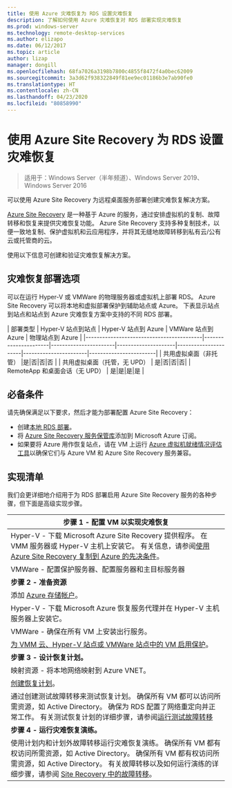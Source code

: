 ```yaml
---
title: 使用 Azure 灾难恢复为 RDS 设置灾难恢复
description: 了解如何使用 Azure 灾难恢复对 RDS 部署实现灾难恢复
ms.prod: windows-server
ms.technology: remote-desktop-services
ms.author: elizapo
ms.date: 06/12/2017
ms.topic: article
author: lizap
manager: dongill
ms.openlocfilehash: 68fa7026a3198b7800c4855f8472f4a0bec62009
ms.sourcegitcommit: 3a3d62f938322849f81ee9ec01186b3e7ab90fe0
ms.translationtype: HT
ms.contentlocale: zh-CN
ms.lasthandoff: 04/23/2020
ms.locfileid: "80858990"
---
```

# <a name="set-up-disaster-recovery-for-rds-using-azure-site-recovery"></a>使用 Azure Site Recovery 为 RDS 设置灾难恢复

>适用于：Windows Server（半年频道）、Windows Server 2019、Windows Server 2016

可以使用 Azure Site Recovery 为远程桌面服务部署创建灾难恢复解决方案。 

[Azure Site Recovery](/azure/site-recovery/site-recovery-overview) 是一种基于 Azure 的服务，通过安排虚拟机的复制、故障转移和恢复来提供灾难恢复功能。 Azure Site Recovery 支持多种复制技术，以便一致地复制、保护虚拟机和云应用程序，并将其无缝地故障转移到私有云/公有云或托管商的云。 

使用以下信息可创建和验证灾难恢复解决方案。

## <a name="disaster-recovery-deployment-options"></a>灾难恢复部署选项

可以在运行 Hyper-V 或 VMWare 的物理服务器或虚拟机上部署 RDS。 Azure Site Recovery 可以将本地和虚拟部署保护到辅助站点或 Azure。 下表显示站点到站点和站点到 Azure 灾难恢复方案中支持的不同 RDS 部署。

| 部署类型                          | Hyper-V 站点到站点 | Hyper-V 站点到 Azure | VMWare 站点到 Azure | 物理站点到 Azure |
|------------------------------------------|----------------------|-----------------------|---------------------|----------------------|-----------------------|------------------------|
| 共用虚拟桌面（非托管）       |是|否|否|否 |
| 共用虚拟桌面（托管，无 UPD） | 是|否|否|否|
| RemoteApp 和桌面会话（无 UPD） | 是|是|是|是  |

## <a name="prerequisites"></a>必备条件

请先确保满足以下要求，然后才能为部署配置 Azure Site Recovery：

- 创建[本地 RDS 部署](rds-deploy-infrastructure.md)。
- 将 [Azure Site Recovery 服务保管库](/azure/site-recovery/site-recovery-vmm-to-azure#create-a-recovery-services-vault)添加到 Microsoft Azure 订阅。
- 如果要将 Azure 用作恢复站点，请在 VM 上运行 [Azure 虚拟机就绪情况评估工具](https://azure.microsoft.com/downloads/vm-readiness-assessment/)以确保它们与 Azure VM 和 Azure Site Recovery 服务兼容。
 
## <a name="implementation-checklist"></a>实现清单

我们会更详细地介绍用于为 RDS 部署启用 Azure Site Recovery 服务的各种步骤，但下面是高级实现步骤。

| **步骤 1 - 配置 VM 以实现灾难恢复**                                                                                                                                                                                               |
|--------------------------------------------------------------------------------------------------------------------------------------------------------------------------------------------------------------------------------------------|
| Hyper-V - 下载 Microsoft Azure Site Recovery 提供程序。 在 VMM 服务器或 Hyper-V 主机上安装它。 有关信息，请参阅[使用 Azure Site Recovery 复制到 Azure 的先决条件](/azure/site-recovery/site-recovery-prereq)。                                                                                                                             |
| VMWare - 配置保护服务器、配置服务器和主目标服务器                                                                                                                                                      |
| **步骤 2 - 准备资源**                                                                                                                                                                                                           |
| 添加 [Azure 存储帐户](/azure/storage/storage-create-storage-account)。                                                                                                                                                                                                              |
| Hyper-V - 下载 Microsoft Azure 恢复服务代理并在 Hyper-V 主机服务器上安装它。                                                                                                                                     |
| VMWare - 确保在所有 VM 上安装出行服务。                                                                                                                                                                           |
| [为 VMM 云、Hyper-V 站点或 VMWare 站点中的 VM 启用保护](rds-enable-dr-with-asr.md)。                                                                                                                                                                    |
| **步骤 3 - 设计恢复计划。**                                                                                                                                                                                                        |
| 映射资源 - 将本地网络映射到 Azure VNET。                                                                                                                                                                              |
| [创建恢复计划](rds-disaster-recovery-plan.md)。 |
| 通过创建测试故障转移来测试恢复计划。 确保所有 VM 都可以访问所需资源，如 Active Directory。 确保为 RDS 配置了网络重定向并正常工作。 有关测试恢复计划的详细步骤，请参阅[运行测试故障转移](/azure/site-recovery/site-recovery-test-failover-to-azure)|
| **步骤 4 - 运行灾难恢复演练。**                                                                                                                                                                                                     |
| 使用计划内和计划外故障转移运行灾难恢复演练。 确保所有 VM 都有权访问所需资源，如 Active Directory。 确保所有 VM 都有权访问所需资源，如 Active Directory。 有关故障转移以及如何运行演练的详细步骤，请参阅 [Site Recovery 中的故障转移](/azure/site-recovery/site-recovery-failover)。|


